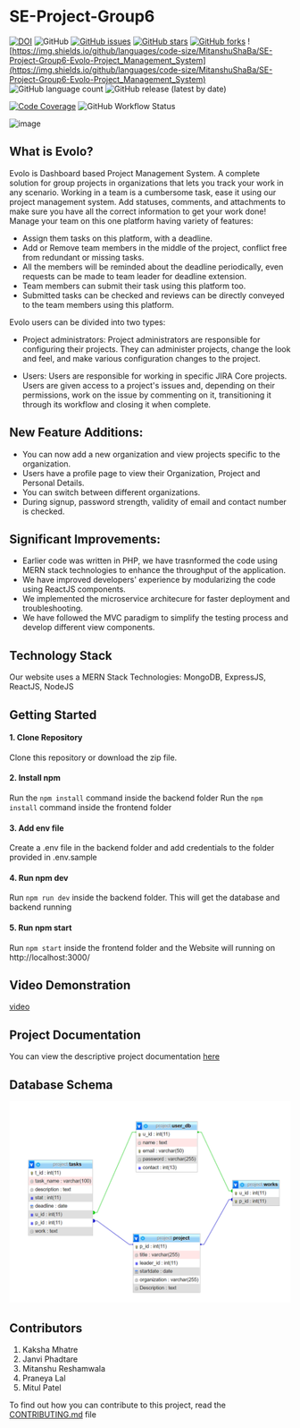# SE-Project-Group6
[![DOI](https://zenodo.org/badge/DOI/10.5281/zenodo.7155361.svg)](https://doi.org/10.5281/zenodo.7155361)
![GitHub](https://img.shields.io/github/license/MitanshuShaBa/SE-Project-Group6-Evolo-Project_Management_System)
[![GitHub issues](https://img.shields.io/github/issues/MitanshuShaBa/SE-Project-Group6-Evolo-Project_Management_System)](https://github.com/MitanshuShaBa/SE-Project-Group6-Evolo-Project_Management_System/issues)
[![GitHub stars](https://img.shields.io/github/stars/MitanshuShaBa/SE-Project-Group6-Evolo-Project_Management_System)](https://github.com/MitanshuShaBa/SE-Project-Group6-Evolo-Project_Management_System/stargazers)
[![GitHub forks](https://img.shields.io/github/forks/MitanshuShaBa/SE-Project-Group6-Evolo-Project_Management_System)](https://github.com/MitanshuShaBa/SE-Project-Group6-Evolo-Project_Management_System/network)
![https://img.shields.io/github/languages/code-size/MitanshuShaBa/SE-Project-Group6-Evolo-Project_Management_System](https://img.shields.io/github/languages/code-size/MitanshuShaBa/SE-Project-Group6-Evolo-Project_Management_System)
![GitHub language count](https://img.shields.io/github/languages/count/MitanshuShaBa/SE-Project-Group6-Evolo-Project_Management_System)
![GitHub release (latest by date)](https://img.shields.io/github/v/release/MitanshuShaBa/SE-Project-Group6-Evolo-Project_Management_System)
<!-- ![Discord](https://img.shields.io/discord/1027412417661120582) -->
[![Code Coverage](https://codecov.io/gh/MitanshuShaBa/SE-Project-Group6-Evolo-Project_Management_System/branch/main/graphs/badge.svg)](https://codecov.io/gh/MitanshuShaBa/SE-Project-Group6-Evolo-Project_Management_System/branch/main)
![GitHub Workflow Status](https://github.com/MitanshuShaBa/SE-Project-Group6-Evolo-Project_Management_System/actions/workflows/PHP-app.yml/badge.svg?branch=main)

![image](https://user-images.githubusercontent.com/23338660/205757700-91224007-a09b-4903-8a4d-e6fd996a654a.png)

## What is Evolo?
Evolo is Dashboard based Project Management System. A complete solution for group projects in organizations that lets you track your work in any scenario. Working in a team is a cumbersome task, ease it using our project management system. Add statuses, comments, and attachments to make sure you have all the correct information to get your work done!
Manage your team on this one platform having variety of features:
 - Assign them tasks on this platform, with a deadline.
 - Add or Remove team members in the middle of the project, conflict free from redundant or missing tasks.
 - All the members will be reminded about the deadline periodically, even requests can be made to team leader for deadline extension.
 - Team members can submit their task using this platform too.
 - Submitted tasks can be checked and reviews can be directly conveyed to the team members using this platform.

Evolo users can be divided into two types:
 - Project administrators: 
 Project administrators are responsible for configuring their projects. They can administer projects, change the look and feel, and make various configuration changes to the project.

 - Users:
 Users are responsible for working in specific JIRA Core projects. Users are given access to a project's issues and, depending on their permissions, work on the issue by commenting on it, transitioning it through its workflow and closing it when complete.

## New Feature Additions:
- You can now add a new organization and view projects specific to the organization.
- Users have a profile page to view their Organization, Project and Personal Details.
- You can switch between different organizations.
- During signup, password strength, validity of email and contact number is checked.

## Significant Improvements:
- Earlier code was written in PHP, we have trasnformed the code using MERN stack technologies to enhance the throughput of the application.
- We have improved developers' experience by modularizing the code using ReactJS components.
- We implemented the microservice architecure for faster deployment and troubleshooting.
- We have followed the MVC paradigm to simplify the testing process and develop different view components.

## Technology Stack
Our website uses a MERN Stack Technologies: MongoDB, ExpressJS, ReactJS, NodeJS

## Getting Started 
#### 1. Clone Repository
Clone this repository or download the zip file.
#### 2. Install npm
Run the ```npm install``` command inside the backend folder
Run the ```npm install``` command inside the frontend folder
#### 3. Add env file 
Create a .env file in the backend folder and add credentials to the folder provided in .env.sample
#### 4. Run npm dev
Run ```npm run dev``` inside the backend folder. This will get the database and backend running
#### 5. Run npm start
Run ```npm start``` inside the frontend folder and the Website will running on http://localhost:3000/

## Video Demonstration

[video](https://drive.google.com/file/d/1vSyY5syCLUy7-SfEV9BFUOmdo7E_J8Ec/view?usp=sharing)

## Project Documentation

You can view the descriptive project documentation [here](https://evolodocs.web.app/)

## Database Schema

![schema](./code/db/schema.png)

## Contributors

1. Kaksha Mhatre
2. Janvi Phadtare
3. Mitanshu Reshamwala
4. Praneya Lal
5. Mitul Patel

To find out how you can contribute to this project, read the [CONTRIBUTING.md](https://github.com/MitanshuShaBa/SE-Project-Group6-Evolo-Project_Management_System/blob/main/CONTRIBUTING.md) file

